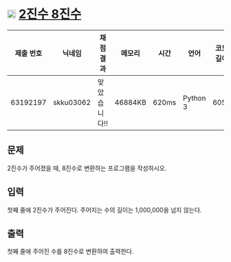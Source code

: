 # <img width="20px"  src="https://d2gd6pc034wcta.cloudfront.net/tier/5.svg" class="solvedac-tier"> [2진수 8진수](https://www.acmicpc.net/problem/1373) 

| 제출 번호 | 닉네임 | 채점 결과 | 메모리 | 시간 | 언어 | 코드 길이 |
|---|---|---|---|---|---|---|
|63192197|skku03062|맞았습니다!! |46884KB|620ms|Python 3|605B|

## 문제
<p>2진수가 주어졌을 때, 8진수로 변환하는 프로그램을 작성하시오.</p>

## 입력
<p>첫째 줄에 2진수가 주어진다. 주어지는 수의 길이는 1,000,000을 넘지 않는다.</p>

## 출력
<p>첫째 줄에 주어진 수를 8진수로 변환하여 출력한다.</p>

